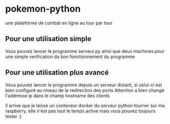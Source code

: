 # pokemon-python
une plateforme de combat en ligne au tour par tour

## Pour une utilisation simple
Vous pouvez lancer le programme serveur.py ainsi que deux machines pour une simple verification du bon fonctionnement du programme

## Pour une utilisation plus avancé
Vous pouvez lancer le programme depuis un serveur distant, si celui-ci est bien configuré au niveau de la redirection des ports
Attention a bien changé l'addresse ip dans le champ hostname des clients

Il arrive que je laisse un conteneur docker du serveur python tourner sur ma raspberry, elle n'est pas tout le temps active mais vous pouvez toujours tester :)

